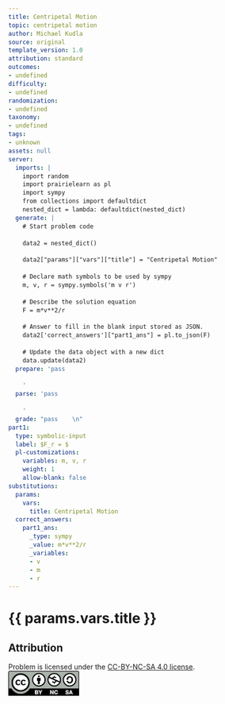 ```yaml
---
title: Centripetal Motion
topic: centripetal motion
author: Michael Kudla
source: original
template_version: 1.0
attribution: standard
outcomes:
- undefined
difficulty:
- undefined
randomization:
- undefined
taxonomy:
- undefined
tags:
- unknown
assets: null
server:
  imports: |
    import random
    import prairielearn as pl
    import sympy
    from collections import defaultdict
    nested_dict = lambda: defaultdict(nested_dict)
  generate: |
    # Start problem code

    data2 = nested_dict()

    data2["params"]["vars"]["title"] = "Centripetal Motion"

    # Declare math symbols to be used by sympy
    m, v, r = sympy.symbols('m v r')

    # Describe the solution equation
    F = m*v**2/r

    # Answer to fill in the blank input stored as JSON.
    data2['correct_answers']["part1_ans"] = pl.to_json(F)

    # Update the data object with a new dict
    data.update(data2)
  prepare: 'pass

    '
  parse: 'pass

    '
  grade: "pass    \n"
part1:
  type: symbolic-input
  label: $F_r = $
  pl-customizations:
    variables: m, v, r
    weight: 1
    allow-blank: false
substitutions:
  params:
    vars:
      title: Centripetal Motion
  correct_answers:
    part1_ans:
      _type: sympy
      _value: m*v**2/r
      _variables:
      - v
      - m
      - r
---
```

# {{ params.vars.title }}

## Attribution

Problem is licensed under the [CC-BY-NC-SA 4.0 license](https://creativecommons.org/licenses/by-nc-sa/4.0/).<br> ![The Creative Commons 4.0 license requiring attribution-BY, non-commercial-NC, and share-alike-SA license.](https://raw.githubusercontent.com/firasm/bits/master/by-nc-sa.png)
